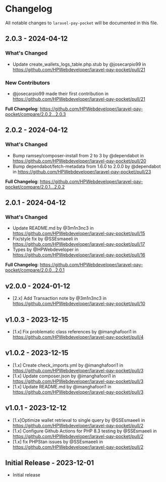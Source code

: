 # Changelog

All notable changes to `laravel-pay-pocket` will be documented in this file.

## 2.0.3 - 2024-04-12

### What's Changed

* Update create_wallets_logs_table.php.stub by @josecarpio99 in https://github.com/HPWebdeveloper/laravel-pay-pocket/pull/21

### New Contributors

* @josecarpio99 made their first contribution in https://github.com/HPWebdeveloper/laravel-pay-pocket/pull/21

**Full Changelog**: https://github.com/HPWebdeveloper/laravel-pay-pocket/compare/2.0.2...2.0.3

## 2.0.2 - 2024-04-12

### What's Changed

* Bump ramsey/composer-install from 2 to 3 by @dependabot in https://github.com/HPWebdeveloper/laravel-pay-pocket/pull/20
* Bump dependabot/fetch-metadata from 1.6.0 to 2.0.0 by @dependabot in https://github.com/HPWebdeveloper/laravel-pay-pocket/pull/23

**Full Changelog**: https://github.com/HPWebdeveloper/laravel-pay-pocket/compare/2.0.1...2.0.2

## 2.0.1 - 2024-04-12

### What's Changed

* Update README.md by @3m1n3nc3 in https://github.com/HPWebdeveloper/laravel-pay-pocket/pull/15
* Fix/style fix by @SSEsmaeeli in https://github.com/HPWebdeveloper/laravel-pay-pocket/pull/17
* Types by @HPWebdeveloper in https://github.com/HPWebdeveloper/laravel-pay-pocket/pull/16

**Full Changelog**: https://github.com/HPWebdeveloper/laravel-pay-pocket/compare/2.0.0...2.0.1

## v2.0.0 - 2024-01-12

- [2.x] Add Transaction note by @3m1n3nc3 in https://github.com/HPWebdeveloper/laravel-pay-pocket/pull/10

## v1.0.3 - 2023-12-15

- [1.x] Fix problematic class references by @imanghafoori1 in https://github.com/HPWebdeveloper/laravel-pay-pocket/pull/4

## v1.0.2 - 2023-12-15

- [1.x] Create check_imports.yml by @imanghafoori1 in https://github.com/HPWebdeveloper/laravel-pay-pocket/pull/3
- [1.x] Update composer.json by @imanghafoori1  in https://github.com/HPWebdeveloper/laravel-pay-pocket/pull/3
- [1.x] Update README.md by @imanghafoori1 in https://github.com/HPWebdeveloper/laravel-pay-pocket/pull/3

## v1.0.1 - 2023-12-12

- [1.x]Optimize wallet retrieval to single query by @SSEsmaeeli in https://github.com/HPWebdeveloper/laravel-pay-pocket/pull/2
- [1.x] Configure Github Actions for PHP 8.3 testing by @SSEsmaeeli  in https://github.com/HPWebdeveloper/laravel-pay-pocket/pull/2
- [1.x] fix PHPStan issues by @SSEsmaeeli in https://github.com/HPWebdeveloper/laravel-pay-pocket/pull/2

## Initial Release - 2023-12-01

- Initial release
